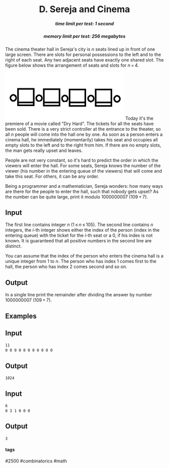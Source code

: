 <h1 style='text-align: center;'> D. Sereja and Cinema</h1>

<h5 style='text-align: center;'>time limit per test: 1 second</h5>
<h5 style='text-align: center;'>memory limit per test: 256 megabytes</h5>

The cinema theater hall in Sereja's city is *n* seats lined up in front of one large screen. There are slots for personal possessions to the left and to the right of each seat. Any two adjacent seats have exactly one shared slot. The figure below shows the arrangement of seats and slots for *n* = 4.

 ![](images/4cac9fc9f0b2107de5bb78be86ae03b6215296bc.png) Today it's the premiere of a movie called "Dry Hard". The tickets for all the seats have been sold. There is a very strict controller at the entrance to the theater, so all *n* people will come into the hall one by one. As soon as a person enters a cinema hall, he immediately (momentarily) takes his seat and occupies all empty slots to the left and to the right from him. If there are no empty slots, the man gets really upset and leaves.

People are not very constant, so it's hard to predict the order in which the viewers will enter the hall. For some seats, Sereja knows the number of the viewer (his number in the entering queue of the viewers) that will come and take this seat. For others, it can be any order. 

Being a programmer and a mathematician, Sereja wonders: how many ways are there for the people to enter the hall, such that nobody gets upset? As the number can be quite large, print it modulo 1000000007 (109 + 7).

## Input

The first line contains integer *n* (1 ≤ *n* ≤ 105). The second line contains *n* integers, the *i*-th integer shows either the index of the person (index in the entering queue) with the ticket for the *i*-th seat or a 0, if his index is not known. It is guaranteed that all positive numbers in the second line are distinct.

You can assume that the index of the person who enters the cinema hall is a unique integer from 1 to *n*. The person who has index 1 comes first to the hall, the person who has index 2 comes second and so on.

## Output

In a single line print the remainder after dividing the answer by number 1000000007 (109 + 7).

## Examples

## Input


```
11  
0 0 0 0 0 0 0 0 0 0 0  

```
## Output


```
1024  

```
## Input


```
6  
0 3 1 0 0 0  

```
## Output


```
3  

```


#### tags 

#2500 #combinatorics #math 